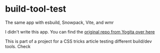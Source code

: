 # build-tool-test

The same app with esbuild, Snowpack, Vite, and wmr 

I didn't write this app. You can find the [original repo from Yogita over here](https://github.com/Yog9/SnapShot) 

This is part of a project for a CSS tricks article testing different build/dev tools. Check
